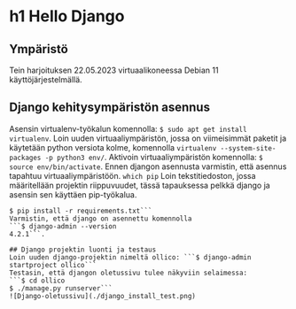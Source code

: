 # h1 Hello Django

## Ympäristö
Tein harjoituksen 22.05.2023 virtuaalikoneessa Debian 11 käyttöjärjestelmällä.

## Django kehitysympäristön asennus
Asensin virtualenv-työkalun komennolla:
```$ sudo apt get install virtualenv```.
Loin uuden virtuaaliympäristön, jossa on viimeisimmät paketit ja käytetään python versiota kolme, komennolla
```virtualenv --system-site-packages -p python3 env/```.
Aktivoin virtuaaliympäristön komennolla:
```$ source env/bin/activate```.
Ennen djangon asennusta varmistin, että asennus tapahtuu virtuaaliympäristöön.
```which pip```
Loin tekstitiedoston, jossa määritellään projektin riippuvuudet, tässä tapauksessa pelkkä django ja asensin sen käyttäen pip-työkalua.
```$ echo django > requirements.txt
$ pip install -r requirements.txt```
Varmistin, että django on asennettu komennolla
```$ django-admin --version
4.2.1```.

## Django projektin luonti ja testaus
Loin uuden django-projektin nimeltä ollico: ```$ django-admin startproject ollico```
Testasin, että djangon oletussivu tulee näkyviin selaimessa:
```$ cd ollico
$ ./manage.py runserver```
![Django-oletussivu](./django_install_test.png)
